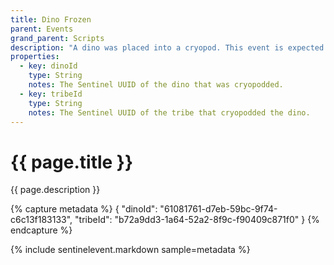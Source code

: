 ```yaml
---
title: Dino Frozen
parent: Events
grand_parent: Scripts
description: "A dino was placed into a cryopod. This event is expected to execute for modded cryopods as well."
properties:
  - key: dinoId
    type: String
    notes: The Sentinel UUID of the dino that was cryopodded.
  - key: tribeId
    type: String
    notes: The Sentinel UUID of the tribe that cryopodded the dino.
---
```

# {{ page.title }}

{{ page.description }}

{% capture metadata %}
{
  "dinoId": "61081761-d7eb-59bc-9f74-c6c13f183133",
  "tribeId": "b72a9dd3-1a64-52a2-8f9c-f90409c871f0"
}
{% endcapture %}

{% include sentinelevent.markdown sample=metadata %}
